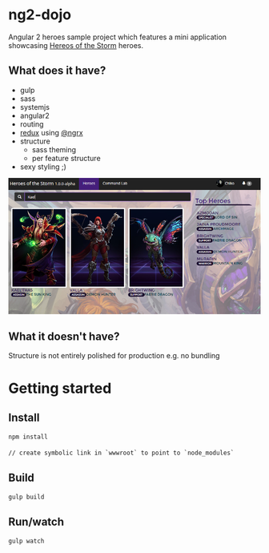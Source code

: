 # ng2-dojo
Angular 2 heroes sample project which features a mini application showcasing [Hereos of the Storm](http://us.battle.net/heroes/en/) heroes.

## What does it have?
 - gulp
 - sass
 - systemjs
 - angular2
 - routing
 - [redux](http://redux.js.org/) using [@ngrx](https://github.com/ngrx/store)
 - structure
   - sass theming
   - per feature structure
 - sexy styling ;)

![Dojo App](./screenshot.png)

## What it doesn't have?
Structure is not entirely polished for production e.g. no bundling

# Getting started


## Install

```
npm install

// create symbolic link in `wwwroot` to point to `node_modules`
```

## Build

```
gulp build
```

## Run/watch

```
gulp watch
```
